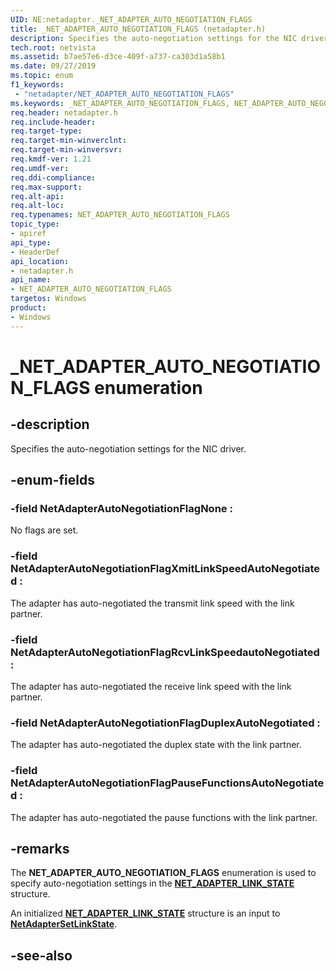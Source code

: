 ```yaml
---
UID: NE:netadapter._NET_ADAPTER_AUTO_NEGOTIATION_FLAGS
title: _NET_ADAPTER_AUTO_NEGOTIATION_FLAGS (netadapter.h)
description: Specifies the auto-negotiation settings for the NIC driver.
tech.root: netvista
ms.assetid: b7ae57e6-d3ce-409f-a737-ca303d1a58b1
ms.date: 09/27/2019
ms.topic: enum
f1_keywords:
 - "netadapter/NET_ADAPTER_AUTO_NEGOTIATION_FLAGS"
ms.keywords: _NET_ADAPTER_AUTO_NEGOTIATION_FLAGS, NET_ADAPTER_AUTO_NEGOTIATION_FLAGS, 
req.header: netadapter.h
req.include-header:
req.target-type:
req.target-min-winverclnt:
req.target-min-winversvr:
req.kmdf-ver: 1.21
req.umdf-ver:
req.ddi-compliance:
req.max-support:
req.alt-api:
req.alt-loc:
req.typenames: NET_ADAPTER_AUTO_NEGOTIATION_FLAGS
topic_type: 
- apiref
api_type: 
- HeaderDef
api_location:
- netadapter.h
api_name: 
- NET_ADAPTER_AUTO_NEGOTIATION_FLAGS
targetos: Windows
product:
- Windows
---
```


# _NET_ADAPTER_AUTO_NEGOTIATION_FLAGS enumeration

## -description



Specifies the auto-negotiation settings for the NIC driver.

## -enum-fields

### -field NetAdapterAutoNegotiationFlagNone : 

No flags are set.

### -field NetAdapterAutoNegotiationFlagXmitLinkSpeedAutoNegotiated : 

The adapter has auto-negotiated the transmit link speed with the link partner.

### -field NetAdapterAutoNegotiationFlagRcvLinkSpeedautoNegotiated : 

The adapter has auto-negotiated the receive link speed with the link partner.

### -field NetAdapterAutoNegotiationFlagDuplexAutoNegotiated : 

The adapter has auto-negotiated the duplex state with the link partner.

### -field NetAdapterAutoNegotiationFlagPauseFunctionsAutoNegotiated : 

The adapter has auto-negotiated the pause functions with the link partner.

## -remarks

The **NET_ADAPTER_AUTO_NEGOTIATION_FLAGS** enumeration is used to specify auto-negotiation settings in the [**NET_ADAPTER_LINK_STATE**](ns-netadapter-_net_adapter_link_state.md) structure.

An initialized [**NET_ADAPTER_LINK_STATE**](ns-netadapter-_net_adapter_link_state.md) structure is an input to [**NetAdapterSetLinkState**](nf-netadapter-netadaptersetlinkstate.md).

## -see-also
